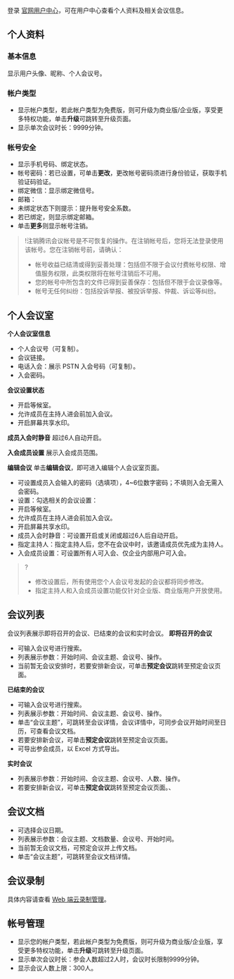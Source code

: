 登录 [官网用户中心](https://meeting.tencent.com/user-center/personal-information)，可在用户中心查看个人资料及相关会议信息。
## 个人资料
### 基本信息
显示用户头像、昵称、个人会议号。
 
### 帐户类型
- 显示帐户类型，若此帐户类型为免费版，则可升级为商业版/企业版，享受更多特权功能，单击**升级**可跳转至升级页面。
- 显示单次会议时长：9999分钟。

### 帐号安全
- 显示手机号码、绑定状态。
- 帐号密码：若已设置，可单击**更改**，更改帐号密码须进行身份验证，获取手机验证码验证。
- 绑定微信：显示绑定微信号。
- 邮箱：
 - 未绑定状态下则提示：提升账号安全系数。
 - 若已绑定，则显示绑定邮箱。
- 单击**更多**则显示帐号注销。
>!注销腾讯会议帐号是不可恢复的操作。在注销帐号后，您将无法登录使用该帐号。您在注销帐号前，请确认：
>- 帐号收益已结清或得到妥善处理：包括但不限于会议付费帐号权限、增值服务权限，此类权限将在帐号注销后不可用。
>- 您的帐号中所包含的文件已得到妥善保存：包括但不限于会议录像等。
>- 帐号无任何纠纷：包括投诉举报、被投诉举报、仲裁、诉讼等纠纷。

## 个人会议室
**个人会议室信息**
- 个人会议号（可复制）。
- 会议链接。
- 电话入会：展示 PSTN 入会号码（可复制）。
- 入会密码。

**会议设置状态**
- 开启等候室。
- 允许成员在主持人进会前加入会议。
- 开启屏幕共享水印。

**成员入会时静音**
超过6人自动开启。

**入会成员设置**
展示入会成员范围。

**编辑会议**
单击**编辑会议**，即可进入编辑个人会议室页面。
- 可设置成员入会输入的密码（选填项），4~6位数字密码；不填则入会无需入会密码。
- 设置：勾选相关的会议设置：
 - 开启等候室。
 - 允许成员在主持人进会前加入会议。
 - 开启屏幕共享水印。
- 成员入会时静音：可设置开启或关闭或超过6人后自动开启。
- 指定主持人：指定主持人后，您不在会议中时，该邀请成员优先成为主持人。
- 入会成员设置：可设置所有人可入会、仅企业内部用户可入会。
>?
>- 修改设置后，所有使用您个人会议号发起的会议都将同步修改。
>- 指定主持人和入会成员设置功能仅针对企业版、商业版用户开放使用。

## 会议列表
会议列表展示即将召开的会议、已结束的会议和实时会议。
**即将召开的会议**
- 可输入会议号进行搜索。
- 列表展示参数：开始时间、会议主题、会议号、操作。
- 当前暂无会议安排时，若要安排新会议，可单击**预定会议**跳转至预定会议页面。

**已结束的会议**
- 可输入会议号进行搜索。
- 列表展示参数：开始时间、会议主题、会议号、操作。
- 单击“会议主题”，可跳转至会议详情，会议详情中，可同步会议开始时间至日历，可查看会议文档。
- 若要安排新会议，可单击**预定会议**跳转至预定会议页面。
- 可导出参会成员，以 Excel 方式导出。

**实时会议**
- 列表展示参数：开始时间、会议主题、会议号、人数、操作。
- 若要安排新会议，可单击**预定会议**跳转至预定会议页面。、

## 会议文档
- 可选择会议日期。
- 列表展示参数：会议主题、文档数量、会议号、开始时间。
- 当前暂无会议文档，可预定会议并上传文档。
- 单击“会议主题”，可跳转至会议文档详情。


## 会议录制
具体内容请查看 [Web 端云录制管理](https://cloud.tencent.com/document/product/1095/53659)。

## 帐号管理
- 显示您的帐户类型，若此帐户类型为免费版，则可升级为商业版/企业版，享受更多特权功能，单击**升级**可跳转至升级页面。
- 显示单次会议时长：参会人数超过2人时，会议时长限制9999分钟。
- 显示会议人数上限：300人。
